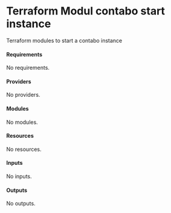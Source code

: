 # Terraform Modul contabo start instance

Terraform modules to start a contabo instance

<!-- BEGIN_TF_DOCS -->
#### Requirements

No requirements.

#### Providers

No providers.

#### Modules

No modules.

#### Resources

No resources.

#### Inputs

No inputs.

#### Outputs

No outputs.
<!-- END_TF_DOCS -->